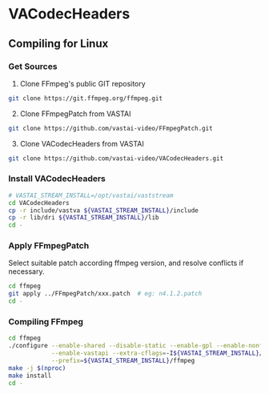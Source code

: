 # VACodecHeaders

## Compiling for Linux

### Get Sources

1. Clone FFmpeg's public GIT repository

```sh
git clone https://git.ffmpeg.org/ffmpeg.git
```

2. Clone FFmpegPatch from VASTAI

```sh
git clone https://github.com/vastai-video/FFmpegPatch.git
```

3. Clone VACodecHeaders from VASTAI

```sh
git clone https://github.com/vastai-video/VACodecHeaders.git
```

### Install VACodecHeaders

```sh
# VASTAI_STREAM_INSTALL=/opt/vastai/vaststream
cd VACodecHeaders
cp -r include/vastva ${VASTAI_STREAM_INSTALL}/include
cp -r lib/dri ${VASTAI_STREAM_INSTALL}/lib
cd -
```

### Apply FFmpegPatch

Select suitable patch according ffmpeg version, and resolve conflicts if necessary.

```sh
cd ffmpeg
git apply ../FFmpegPatch/xxx.patch  # eg: n4.1.2.patch
cd -
```

### Compiling FFmpeg

```sh
cd ffmpeg
./configure --enable-shared --disable-static --enable-gpl --enable-nonfree		\
			--enable-vastapi --extra-cflags=-I${VASTAI_STREAM_INSTALL}/include		\
			--prefix=${VASTAI_STREAM_INSTALL}/ffmpeg
make -j $(nproc)
make install
cd -
```